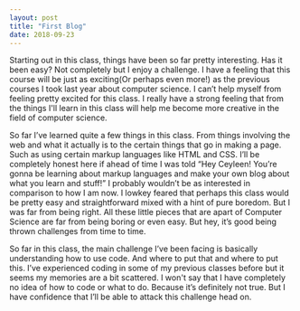 ```yaml
---
layout: post
title: "First Blog"
date: 2018-09-23
---
```

Starting out in this class, things have been so far pretty interesting. Has it been easy? Not completely but I enjoy a challenge. I have a feeling that this course will be just as exciting(Or perhaps even more!) as the previous courses I took last year about computer science. I can’t help myself from feeling pretty excited for this class. I really have a strong feeling that from the things I'll learn in this class will help me become more creative in the field of computer science. 

So far I’ve learned quite a few things in this class. From things involving the web and what it actually is to the certain things that go in making a page. Such as using certain markup languages like HTML and CSS. I’ll be completely honest here if ahead of time I was told “Hey Ceyleen! You’re gonna be learning about markup languages and make your own blog about what you learn and stuff!” I probably wouldn’t be as interested in comparison to how I am now. I lowkey feared that perhaps this class would be pretty easy and straightforward mixed with a hint of pure boredom. But I was far from being right. All these little pieces that are apart of Computer Science are far from being boring or even easy. But hey, it’s good being thrown challenges from time to time.

So far in this class, the main challenge I’ve been facing is basically understanding how to use code. And where to put that and where to put this. I’ve experienced coding in some of my previous classes before but it seems my memories are a bit scattered. I won't say that I  have completely no idea of how to code or what to do. Because it’s definitely not true. But I have confidence that I’ll be able to attack this challenge head on. 
